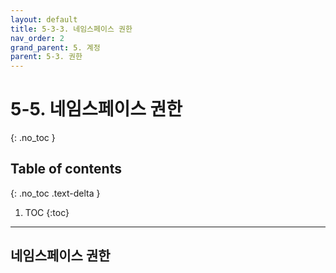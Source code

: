 ```yaml
---
layout: default
title: 5-3-3. 네임스페이스 권한
nav_order: 2
grand_parent: 5. 계정
parent: 5-3. 권한
---
```


# 5-5. 네임스페이스 권한
{: .no_toc }

## Table of contents
{: .no_toc .text-delta }

1. TOC
{:toc}

---


## 네임스페이스 권한